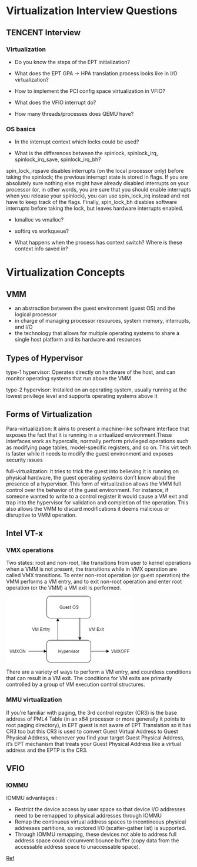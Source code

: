 # Virtualization Interview Questions

## TENCENT Interview
### Virtualization
- Do you know the steps of the EPT initialization?

- What does the EPT GPA -> HPA translation process looks like in I/O virtualization?

- How to implement the PCI config space virtualization in VFIO?

- What does the VFIO interrupt do?

- How many threads/processes does QEMU have?

### OS basics
- In the interrupt context which locks could be used?

- What is the differences between the spinlock, spinlock_irq, spinlock_irq_save, spinlock_irq_bh?

spin_lock_irqsave disables interrupts (on the local processor only) before taking the spinlock; the previous interrupt state is stored in flags. If you are absolutely sure nothing else might have already disabled interrupts on your processor (or, in other words, you are sure that you should enable interrupts when you release your spinlock), you can use spin_lock_irq instead and not have to keep track of the flags. Finally, spin_lock_bh disables software interrupts before taking the lock, but leaves hardware interrupts enabled.


- kmalloc vs vmalloc?

- softirq vs workqueue?

- What happens when the process has context switch? Where is these context info saved in?

# Virtualization Concepts
## VMM

- an abstraction between the guest environment (guest OS) and the logical processor
- in charge of managing processor resources, system memory, interrupts, and I/O
- the technology that allows for multiple operating systems to share a single host platform and its hardware and resources

## Types of Hypervisor

type-1 hypervisor: Operates directly on hardware of the host, and can monitor operating systems that run above the VMM

type-2 hypervisor: Installed on an operating system, usually running at the lowest privilege level and supports operating systems above it

## Forms of Virtualization

Para-virtualization: It aims to present a machine-like software interface that exposes the fact that it is running in a virtualized environment.These interfaces work as hypercalls, normally perform privileged operations such as modifying page tables, model-specific registers, and so on. This virt tech is faster while it needs to modify the guest environment and exposes security issues

full-virtualization: It tries to trick the guest into believing it is running on physical hardware, the guest operating systems don’t know about the presence of a hypervisor. This form of virtualization allows the VMM full control over the behavior of the guest environment. For instance, if someone wanted to write to a control register it would cause a VM exit and trap into the hypervisor for validation and completion of the operation. This also allows the VMM to discard modifications it deems malicious or disruptive to VMM operation.

## Intel VT-x
### VMX operations

Two states: root and non-root, like transitions from user to kernel operations when a VMM is not present, the transitions while in VMX operation are called VMX transitions. To enter non-root operation (or guest operation) the VMM performs a VM entry, and to exit non-root operation and enter root operation (or the VMM) a VM exit is performed.  

![vmm](vmm.png)

There are a variety of ways to perform a VM entry, and countless conditions that can result in a VM exit. The conditions for VM exits are primarily controlled by a group of VM execution control structures.

### MMU virtualization  

If you’re familiar with paging, the 3rd control register (CR3) is the base address of PML4 Table (in an x64 processor or more generally it points to root paging directory), in EPT guest is not aware of EPT Translation so it has CR3 too but this CR3 is used to convert Guest Virtual Address to Guest Physical Address, whenever you find your target Guest Physical Address, it’s EPT mechanism that treats your Guest Physical Address like a virtual address and the EPTP is the CR3. 


## VFIO
### IOMMU
IOMMU advantages :

- Restrict the device access by user space so that device I/O addresses need to be remapped to physical addresses through IOMMU  
- Remap the continuous virtual address spaces to incontineous physical addresses partitions, so vectored I/O (scatter-gather list) is supported.  
- Through IOMMU remapping, these devices not able to address full address space could circumvent bounce buffer (copy data from the accessable address space to unaccessable space).

[Ref](https://www.ibm.com/developerworks/community/blogs/5144904d-5d75-45ed-9d2b-cf1754ee936a/entry/20160605?lang=en)
